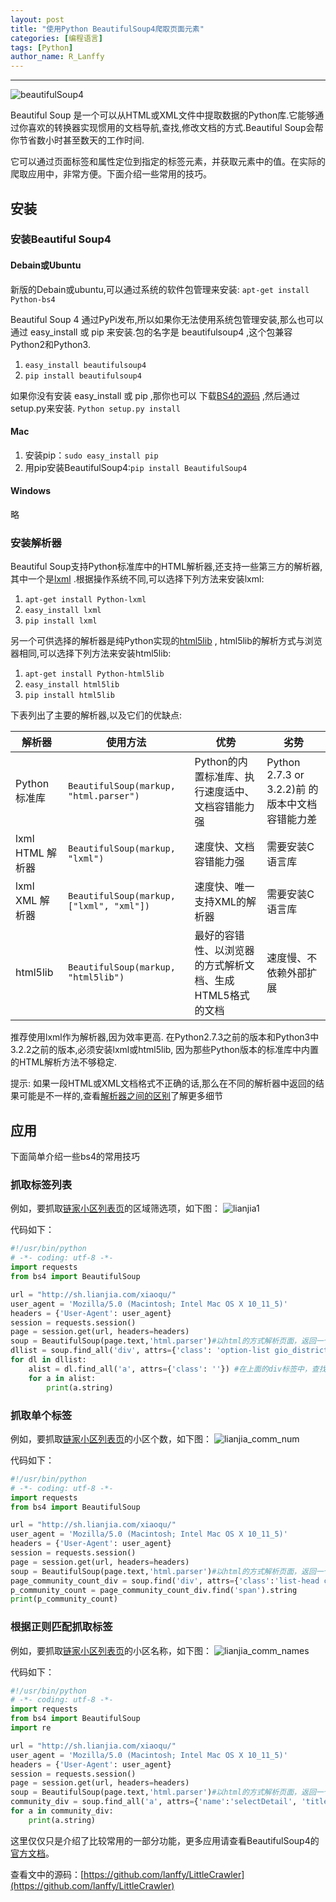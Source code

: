 ```yaml
---
layout: post
title: "使用Python BeautifulSoup4爬取页面元素"
categories: [编程语言]
tags: [Python]
author_name: R_Lanffy
---
```

---

![beautifulSoup4](https://www.crummy.com/software/BeautifulSoup/bs4/doc/_images/6.1.jpg)

Beautiful Soup 是一个可以从HTML或XML文件中提取数据的Python库.它能够通过你喜欢的转换器实现惯用的文档导航,查找,修改文档的方式.Beautiful Soup会帮你节省数小时甚至数天的工作时间.

它可以通过页面标签和属性定位到指定的标签元素，并获取元素中的值。在实际的爬取应用中，非常方便。下面介绍一些常用的技巧。

## 安装

### 安装Beautiful Soup4

#### Debain或Ubuntu
新版的Debain或ubuntu,可以通过系统的软件包管理来安装:
``apt-get install Python-bs4``

Beautiful Soup 4 通过PyPi发布,所以如果你无法使用系统包管理安装,那么也可以通过 easy_install 或 pip 来安装.包的名字是 beautifulsoup4 ,这个包兼容Python2和Python3.

1. ``easy_install beautifulsoup4``
2. ``pip install beautifulsoup4``

如果你没有安装 easy_install 或 pip ,那你也可以 下载[BS4的源码](https://www.crummy.com/software/BeautifulSoup/bs4/download/4.0/) ,然后通过setup.py来安装.
``Python setup.py install``

#### Mac
1. 安装pip：``sudo easy_install pip``
2. 用pip安装BeautifulSoup4:``pip install BeautifulSoup4``

#### Windows
略

### 安装解析器

Beautiful Soup支持Python标准库中的HTML解析器,还支持一些第三方的解析器,其中一个是[lxml](http://lxml.de/) .根据操作系统不同,可以选择下列方法来安装lxml:

1. ``apt-get install Python-lxml``
2. ``easy_install lxml``
3. ``pip install lxml``

另一个可供选择的解析器是纯Python实现的[html5lib](http://code.google.com/p/html5lib/) , html5lib的解析方式与浏览器相同,可以选择下列方法来安装html5lib:

1. ``apt-get install Python-html5lib``
2. ``easy_install html5lib``
3. ``pip install html5lib``

下表列出了主要的解析器,以及它们的优缺点:

解析器|使用方法|优势|劣势
---|---|---|---
Python标准库|``BeautifulSoup(markup, "html.parser")``|Python的内置标准库、执行速度适中、文档容错能力强|Python 2.7.3 or 3.2.2)前 的版本中文档容错能力差
lxml HTML 解析器|``BeautifulSoup(markup, "lxml")``|速度快、文档容错能力强|需要安装C语言库
lxml XML 解析器|``BeautifulSoup(markup, ["lxml", "xml"])``|速度快、唯一支持XML的解析器|需要安装C语言库
html5lib|``BeautifulSoup(markup, "html5lib")``|最好的容错性、以浏览器的方式解析文档、生成HTML5格式的文档|速度慢、不依赖外部扩展

推荐使用lxml作为解析器,因为效率更高. 在Python2.7.3之前的版本和Python3中3.2.2之前的版本,必须安装lxml或html5lib, 因为那些Python版本的标准库中内置的HTML解析方法不够稳定.

提示: 如果一段HTML或XML文档格式不正确的话,那么在不同的解析器中返回的结果可能是不一样的,查看[解析器之间的区别](https://www.crummy.com/software/BeautifulSoup/bs4/doc.zh/#id49)了解更多细节

## 应用

下面简单介绍一些bs4的常用技巧

### 抓取标签列表

例如，要抓取[链家小区列表页](http://sh.lianjia.com/xiaoqu/)的区域筛选项，如下图：
![lianjia1](http://7xjh09.com1.z0.glb.clouddn.com/lianjia1.png)

代码如下：

```python
#!/usr/bin/python
# -*- coding: utf-8 -*-
import requests
from bs4 import BeautifulSoup

url = "http://sh.lianjia.com/xiaoqu/"
user_agent = 'Mozilla/5.0 (Macintosh; Intel Mac OS X 10_11_5)'
headers = {'User-Agent': user_agent}
session = requests.session()
page = session.get(url, headers=headers)
soup = BeautifulSoup(page.text,'html.parser')#以html的方式解析页面，返回一个soup对象
dllist = soup.find_all('div', attrs={'class': 'option-list gio_district'}) #返回所有的class=option-list gio_district 的div对象
for dl in dllist:
    alist = dl.find_all('a', attrs={'class': ''}) #在上面的div标签中，查找class为空的a标签
    for a in alist:
        print(a.string)
```

### 抓取单个标签

例如，要抓取[链家小区列表页](http://sh.lianjia.com/xiaoqu/)的小区个数，如下图：
![lianjia_comm_num](http://7xjh09.com1.z0.glb.clouddn.com/lianjia_comm_num.png)

代码如下：

```python
#!/usr/bin/python
# -*- coding: utf-8 -*-
import requests
from bs4 import BeautifulSoup

url = "http://sh.lianjia.com/xiaoqu/"
user_agent = 'Mozilla/5.0 (Macintosh; Intel Mac OS X 10_11_5)'
headers = {'User-Agent': user_agent}
session = requests.session()
page = session.get(url, headers=headers)
soup = BeautifulSoup(page.text,'html.parser')#以html的方式解析页面，返回一个soup对象
page_community_count_div = soup.find('div', attrs={'class':'list-head clear'})
p_community_count = page_community_count_div.find('span').string
print(p_community_count)
```

### 根据正则匹配抓取标签

例如，要抓取[链家小区列表页](http://sh.lianjia.com/xiaoqu/)的小区名称，如下图：
![lianjia_comm_names](http://7xjh09.com1.z0.glb.clouddn.com/lianjia_comm_names.png)

代码如下：

```python
#!/usr/bin/python
# -*- coding: utf-8 -*-
import requests
from bs4 import BeautifulSoup
import re

url = "http://sh.lianjia.com/xiaoqu/"
user_agent = 'Mozilla/5.0 (Macintosh; Intel Mac OS X 10_11_5)'
headers = {'User-Agent': user_agent}
session = requests.session()
page = session.get(url, headers=headers)
soup = BeautifulSoup(page.text,'html.parser')#以html的方式解析页面，返回一个soup对象
community_div = soup.find_all('a', attrs={'name':'selectDetail', 'title':re.compile(".*")})
for a in community_div:
    print(a.string)
```

这里仅仅只是介绍了比较常用的一部分功能，更多应用请查看BeautifulSoup4的[官方文档](https://www.crummy.com/software/BeautifulSoup/bs4/doc/)。

查看文中的源码：[https://github.com/lanffy/LittleCrawler](https://github.com/lanffy/LittleCrawler)




